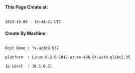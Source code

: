 
   
#### This Page Create at:

```bash

2023-10-08 - 16:44:31 UTC

```

#### Create By Machine:

```bash

Host Name : fv-az169-537

platform  : Linux-6.2.0-1012-azure-x86_64-with-glibc2.35

Ip Local  : 10.1.0.21

```

